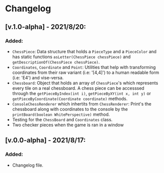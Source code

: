 # Changelog

## [v.1.0-alpha] - 2021/8/20:
### Added:
- `ChessPiece`: Data structure that holds a `PieceType` and a `PieceColor` and has static functions `asLetter(ChessPiece chessPiece)` and `getDescriptionOf(ChessPiece chessPiece)`.
- `Coordinates`, `Coordinate` and `Point`: Utilities that help with transforming coordinates from their raw variant (i.e: '[4,4]') to a human readable form (i.e: 'E4') and vise-versa.
- `Chessboard`: Object that holds an array of `ChessPiece`'s which represents every tile on a real chessboard. A chess piece can be accesssed through the `getPieceByIndex(int i)`, `getPieceByXY(int x, int y)` or `getPieceByCoordinate(Coordinate coordinate)` methods.
- `ConsoleChessRenderer` which inhertits from `ChessRenderer`: Print's the chessboard along with coordinates to the console by the `printBoard(boolean WhitePerspective)` method.
- Testing for the `ChessBoard` and `Coordinates` class.
- Two checker pieces when the game is ran in a window

## [v.0.0-alpha] - 2021/8/17:
### Added:
- Changelog file.
